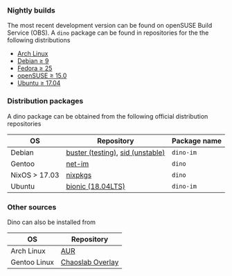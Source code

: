 ### Nightly builds
The most recent development version can be found on openSUSE Build Service (OBS). A `dino` package can be found in repositories for the the following distributions

* [Arch Linux](https://software.opensuse.org/download.html?project=network:messaging:xmpp:dino&package=dino)
* [Debian ≥ 9](https://software.opensuse.org/download.html?project=network:messaging:xmpp:dino&package=dino)
* [Fedora ≥ 25](https://software.opensuse.org/download.html?project=network:messaging:xmpp:dino&package=dino)
* [openSUSE ≥ 15.0](https://software.opensuse.org/download.html?project=network:messaging:xmpp:dino&package=dino)
* [Ubuntu ≥ 17.04](https://software.opensuse.org/download.html?project=network:messaging:xmpp:dino&package=dino)

### Distribution packages
A dino package can be obtained from the following official distribution repositories

| OS                  | Repository | Package name |
| ------------------- | ------ | ------ |
| Debian              | [buster (testing)](https://packages.debian.org/buster/dino-im), [sid (unstable)](https://packages.debian.org/sid/dino-im)    | `dino-im` |
| Gentoo              | [net-im](https://packages.gentoo.org/packages/net-im/dino) | `dino` |
| NixOS > 17.03       | [nixpkgs](https://github.com/NixOS/nixpkgs/blob/master/pkgs/applications/networking/instant-messengers/dino/default.nix) | `dino` | 
| Ubuntu              | [bionic (18.04LTS)](https://packages.ubuntu.com/bionic/dino-im)     | `dino-im` |

### Other sources
Dino can also be installed from

| OS                  | Repository |
| ------------------- | ------ |
| Arch Linux          | [AUR](https://aur.archlinux.org/packages/dino-git/)  |
| Gentoo Linux        | [Chaoslab Overlay](https://gitlab.com/chaoslab/chaoslab-overlay/tree/master/net-im/dino) |
